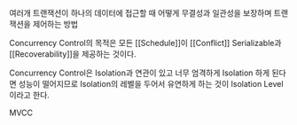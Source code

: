 여러개 트랜잭션이 하나의 데이터에 접근할 때 어떻게 무결성과 일관성을 보장하며 트랜잭션을 제어하는 방법

Concurrency Control의 목적은 모든 [[Schedule]]이 [[Conflict]] Serializable과 [[Recoverability]]을 제공하는 것이다.

Concurrency Control은 Isolation과 연관이 있고
너무 엄격하게 Isolation 하게 된다면 성능이 떨어지므로 Isolation의 레벨을 두어서 유연하게 하는 것이
Isolation Level이라고 한다.

MVCC